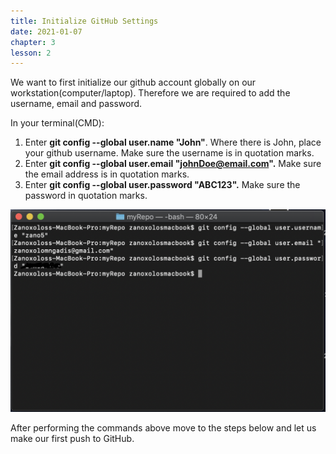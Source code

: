 ```yaml
---
title: Initialize GitHub Settings
date: 2021-01-07
chapter: 3
lesson: 2
---
```


We want to first initialize our github account globally on our workstation(computer/laptop). Therefore we are required to add the username, email and password. 

In your terminal(CMD):

1. Enter **git config --global user.name "John"**. Where there is John, place your github username. Make sure the username is in quotation marks.
2. Enter **git config --global user.email "**[**johnDoe@email.com**](mailto:johnDoe@email.com)**".** Make sure the email address is in quotation marks.
3. Enter **git config --global user.password "ABC123".** Make sure the password in quotation marks.

![Initialize GitHub Settings](images\initialize-github-settings.png)

After performing the commands above move to the steps below and let us make our first push to GitHub.